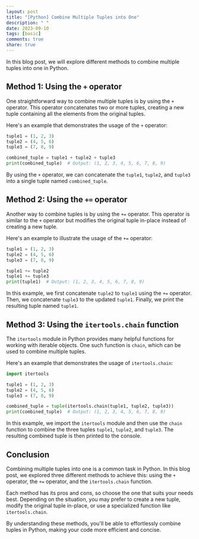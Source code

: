 ```yaml
---
layout: post
title: "[Python] Combine Multiple Tuples into One"
description: " "
date: 2023-09-10
tags: [basic]
comments: true
share: true
---
```


In this blog post, we will explore different methods to combine multiple tuples into one in Python.

## Method 1: Using the `+` operator

One straightforward way to combine multiple tuples is by using the `+` operator. This operator concatenates two or more tuples, creating a new tuple containing all the elements from the original tuples.

Here's an example that demonstrates the usage of the `+` operator:

```python
tuple1 = (1, 2, 3)
tuple2 = (4, 5, 6)
tuple3 = (7, 8, 9)

combined_tuple = tuple1 + tuple2 + tuple3
print(combined_tuple)  # Output: (1, 2, 3, 4, 5, 6, 7, 8, 9)
```

By using the `+` operator, we can concatenate the `tuple1`, `tuple2`, and `tuple3` into a single tuple named `combined_tuple`.

## Method 2: Using the `+=` operator

Another way to combine tuples is by using the `+=` operator. This operator is similar to the `+` operator but modifies the original tuple in-place instead of creating a new tuple.

Here's an example to illustrate the usage of the `+=` operator:

```python
tuple1 = (1, 2, 3)
tuple2 = (4, 5, 6)
tuple3 = (7, 8, 9)

tuple1 += tuple2
tuple1 += tuple3
print(tuple1)  # Output: (1, 2, 3, 4, 5, 6, 7, 8, 9)
```

In this example, we first concatenate `tuple2` to `tuple1` using the `+=` operator. Then, we concatenate `tuple3` to the updated `tuple1`. Finally, we print the resulting tuple named `tuple1`.

## Method 3: Using the `itertools.chain` function

The `itertools` module in Python provides many helpful functions for working with iterable objects. One such function is `chain`, which can be used to combine multiple tuples.

Here's an example that demonstrates the usage of `itertools.chain`:

```python
import itertools

tuple1 = (1, 2, 3)
tuple2 = (4, 5, 6)
tuple3 = (7, 8, 9)

combined_tuple = tuple(itertools.chain(tuple1, tuple2, tuple3))
print(combined_tuple)  # Output: (1, 2, 3, 4, 5, 6, 7, 8, 9)
```

In this example, we import the `itertools` module and then use the `chain` function to combine the three tuples `tuple1`, `tuple2`, and `tuple3`. The resulting combined tuple is then printed to the console.

## Conclusion

Combining multiple tuples into one is a common task in Python. In this blog post, we explored three different methods to achieve this: using the `+` operator, the `+=` operator, and the `itertools.chain` function.

Each method has its pros and cons, so choose the one that suits your needs best. Depending on the situation, you may prefer to create a new tuple, modify the original tuple in-place, or use a specialized function like `itertools.chain`.

By understanding these methods, you'll be able to effortlessly combine tuples in Python, making your code more efficient and concise.
